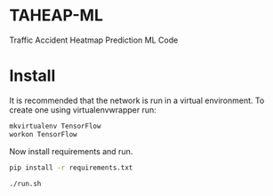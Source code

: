 # TAHEAP-ML
Traffic Accident Heatmap Prediction ML Code


# Install

It is recommended that the network is run in a virtual environment. To create one using virtualenvwrapper run:

```bash
mkvirtualenv TensorFlow
workon TensorFlow
```

Now install requirements and run.

```bash
pip install -r requirements.txt

./run.sh
```